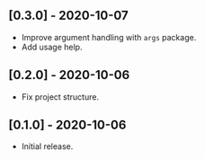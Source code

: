 ## [0.3.0] - 2020-10-07

* Improve argument handling with `args` package.
* Add usage help.

## [0.2.0] - 2020-10-06

* Fix project structure.

## [0.1.0] - 2020-10-06

* Initial release.